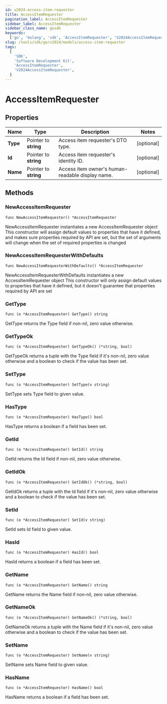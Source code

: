 ```yaml
---
id: v2024-access-item-requester
title: AccessItemRequester
pagination_label: AccessItemRequester
sidebar_label: AccessItemRequester
sidebar_class_name: gosdk
keywords:
  ['go', 'Golang', 'sdk', 'AccessItemRequester', 'V2024AccessItemRequester']
slug: /tools/sdk/go/v2024/models/access-item-requester
tags:
  [
    'SDK',
    'Software Development Kit',
    'AccessItemRequester',
    'V2024AccessItemRequester',
  ]
---
```


# AccessItemRequester

## Properties

| Name | Type | Description | Notes |
| --- | --- | --- | --- |
| **Type** | Pointer to **string** | Access item requester's DTO type. | [optional] |
| **Id** | Pointer to **string** | Access item requester's identity ID. | [optional] |
| **Name** | Pointer to **string** | Access item owner's human-readable display name. | [optional] |

## Methods

### NewAccessItemRequester

`func NewAccessItemRequester() *AccessItemRequester`

NewAccessItemRequester instantiates a new AccessItemRequester object This constructor will assign default values to properties that have it defined, and makes sure properties required by API are set, but the set of arguments will change when the set of required properties is changed

### NewAccessItemRequesterWithDefaults

`func NewAccessItemRequesterWithDefaults() *AccessItemRequester`

NewAccessItemRequesterWithDefaults instantiates a new AccessItemRequester object This constructor will only assign default values to properties that have it defined, but it doesn't guarantee that properties required by API are set

### GetType

`func (o *AccessItemRequester) GetType() string`

GetType returns the Type field if non-nil, zero value otherwise.

### GetTypeOk

`func (o *AccessItemRequester) GetTypeOk() (*string, bool)`

GetTypeOk returns a tuple with the Type field if it's non-nil, zero value otherwise and a boolean to check if the value has been set.

### SetType

`func (o *AccessItemRequester) SetType(v string)`

SetType sets Type field to given value.

### HasType

`func (o *AccessItemRequester) HasType() bool`

HasType returns a boolean if a field has been set.

### GetId

`func (o *AccessItemRequester) GetId() string`

GetId returns the Id field if non-nil, zero value otherwise.

### GetIdOk

`func (o *AccessItemRequester) GetIdOk() (*string, bool)`

GetIdOk returns a tuple with the Id field if it's non-nil, zero value otherwise and a boolean to check if the value has been set.

### SetId

`func (o *AccessItemRequester) SetId(v string)`

SetId sets Id field to given value.

### HasId

`func (o *AccessItemRequester) HasId() bool`

HasId returns a boolean if a field has been set.

### GetName

`func (o *AccessItemRequester) GetName() string`

GetName returns the Name field if non-nil, zero value otherwise.

### GetNameOk

`func (o *AccessItemRequester) GetNameOk() (*string, bool)`

GetNameOk returns a tuple with the Name field if it's non-nil, zero value otherwise and a boolean to check if the value has been set.

### SetName

`func (o *AccessItemRequester) SetName(v string)`

SetName sets Name field to given value.

### HasName

`func (o *AccessItemRequester) HasName() bool`

HasName returns a boolean if a field has been set.
